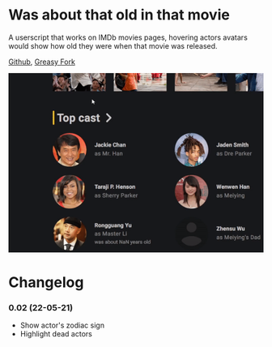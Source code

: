 # Was about that old in that movie
A userscript that works on IMDb movies pages, hovering actors avatars would show how old they were when that movie was released.

[Github](https://github.com/FlowerForWar/was-about-that-old-in-that-movie), [Greasy Fork](https://greasyfork.org/en/scripts/445300-was-about-that-old-in-that-movie)

<img src="https://raw.githubusercontent.com/FlowerForWar/was-about-that-old-in-that-movie/main/example.gif"/>

# Changelog
### 0.02 (22-05-21)
* Show actor's zodiac sign
* Highlight dead actors
